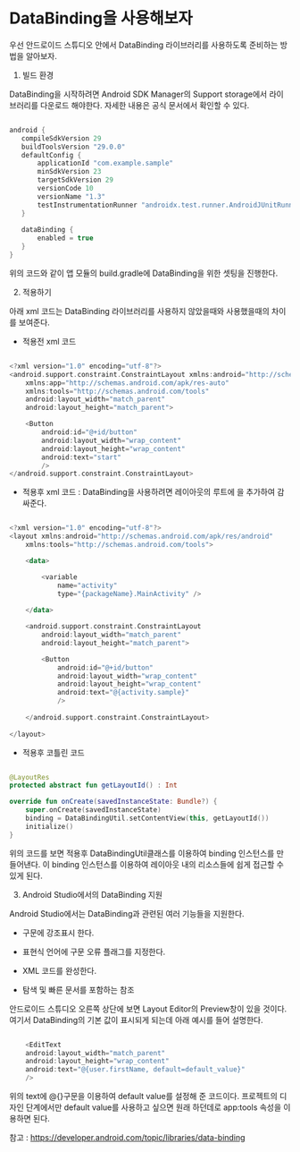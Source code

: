 # DataBinding을 사용해보자


우선 안드로이드 스튜디오 안에서 DataBinding 라이브러리를 사용하도록 준비하는 방법을 알아보자.

 1) 빌드 환경
 
 DataBinding을 시작하려면 Android SDK Manager의 Support storage에서 라이브러리를 다운로드 해야한다. 자세한 내용은 공식 문서에서 확인할 수 있다.
 
 ```kotlin

android {
    compileSdkVersion 29
    buildToolsVersion "29.0.0"
    defaultConfig {
        applicationId "com.example.sample"
        minSdkVersion 23
        targetSdkVersion 29
        versionCode 10
        versionName "1.3"
        testInstrumentationRunner "androidx.test.runner.AndroidJUnitRunner"
    }
    
    dataBinding {
        enabled = true
    }
}

```

위의 코드와 같이 앱 모듈의 build.gradle에 DataBinding을 위한 셋팅을 진행한다.
 
 2) 적용하기    
 
 아래 xml 코드는 DataBinding 라이브러리를 사용하지 않았을때와 사용했을때의 차이를 보여준다.
 
- 적용전 xml 코드

```kotlin

<?xml version="1.0" encoding="utf-8"?>
<android.support.constraint.ConstraintLayout xmlns:android="http://schemas.android.com/apk/res/android"
    xmlns:app="http://schemas.android.com/apk/res-auto"
    xmlns:tools="http://schemas.android.com/tools"
    android:layout_width="match_parent"
    android:layout_height="match_parent">

    <Button
        android:id="@+id/button"
        android:layout_width="wrap_content"
        android:layout_height="wrap_content"
        android:text="start"
        />
</android.support.constraint.ConstraintLayout>

```

- 적용후 xml 코드 : DataBinding을 사용하려면 레이아웃의 루트에 <layout></layout>을 추가하여 감싸준다.

```kotlin

<?xml version="1.0" encoding="utf-8"?>
<layout xmlns:android="http://schemas.android.com/apk/res/android"
    xmlns:tools="http://schemas.android.com/tools">

    <data>

        <variable
            name="activity"
            type="{packageName}.MainActivity" />
            
    </data>

    <android.support.constraint.ConstraintLayout
        android:layout_width="match_parent"
        android:layout_height="match_parent">

        <Button
            android:id="@+id/button"
            android:layout_width="wrap_content"
            android:layout_height="wrap_content"
            android:text="@{activity.sample}"
            />
            
    </android.support.constraint.ConstraintLayout>
    
</layout>

```

- 적용후 코틀린 코드

```kotlin

@LayoutRes
protected abstract fun getLayoutId() : Int

override fun onCreate(savedInstanceState: Bundle?) {
    super.onCreate(savedInstanceState)
    binding = DataBindingUtil.setContentView(this, getLayoutId())
    initialize()
}

```

위의 코드를 보면 적용후 DataBindingUtil클래스를 이용하여 binding 인스턴스를 만들어낸다. 이 binding 인스턴스를 이용하여 레이아웃 내의 리소스들에 쉽게 접근할 수 있게 된다.


 3) Android Studio에서의 DataBinding 지원
 
 Android Studio에서는 DataBinding과 관련된 여러 기능들을 지원한다.
 
 - 구문에 강조표시 한다.
 
 - 표현식 언어에 구문 오류 플래그를 지정한다.
 
 - XML 코드를 완성한다.
 
 - 탐색 및 빠른 문서를 포함하는 참조
 
 안드로이드 스튜디오 오른쪽 상단에 보면 Layout Editor의 Preview창이 있을 것이다. 여기서 DataBinding의 기본 값이 표시되게 되는데 아래 예시를 들어 설명한다.
 
```kotlin

    <EditText
    android:layout_width="match_parent"
    android:layout_height="wrap_content"
    android:text="@{user.firstName, default=default_value}"
    />

```

위의 text에 @{}구문을 이용하여 default value를 설정해 준 코드이다. 프로젝트의 디자인 단계에서만 default value를 사용하고 싶으면 원래 하던데로 app:tools 속성을 이용하면 된다. 

참고 : https://developer.android.com/topic/libraries/data-binding

